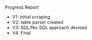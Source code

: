Progress Report
- V1: initial scraping 
- V2: table parser created
- V3: SQL/No-SQL approach devised
- V4: Final